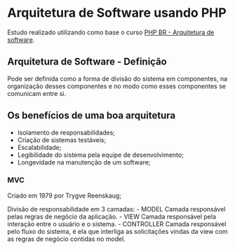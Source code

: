 # Arquitetura de Software usando PHP

Estudo realizado utilizando como base o curso [PHP BR - Arquitetura de software](https://www.youtube.com/playlist?list=PLw9GPuhnwsdOEBCDA1uN0VImix2yJd2zO).

## Arquitetura de Software - Definição
Pode ser definida como a forma de divisão do sistema em componentes, na organização desses componentes e no modo como esses componentes se comunicam entre si.

## Os benefícios de uma boa arquitetura
* Isolamento de responsabilidades;
* Criação de sistemas testáveis;
* Escalabilidade;
* Legibilidade do sistema pela equipe de desenvolvimento;
* Longevidade na manutenção de um software;

### MVC
Criado em 1979 por Trygve Reenskaug;

Divisão de responsabilidade em 3 camadas:
    - MODEL
    Camada responsável pelas regras de negócio da aplicação.
    - VIEW
    Camada responsável pela interação entre o usuário e o sistema.
    - CONTROLLER
    Camada responsável pelo fluxo do sistema, é ela que interliga as solicitações vindas da view com as regras de negócio contidas no model.